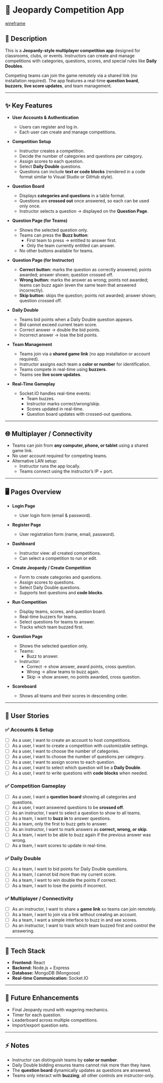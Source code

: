 # 🎯 Jeopardy Competition App
[wireframe](https://excalidraw.com/#json=8P05yYj6QJSbCXiCcbAPe,eQhRQan-bNK70FBB4pwwlg)
## 📖 Description
This is a **Jeopardy-style multiplayer competition app** designed for classrooms, clubs, or events. Instructors can create and manage competitions with categories, questions, scores, and special rules like **Daily Doubles**.  

Competing teams can join the game remotely via a shared link (no installation required). The app features a real-time **question board**, **buzzers**, **live score updates**, and team management.

---

## ✨ Key Features

- **User Accounts & Authentication**
  - Users can register and log in.
  - Each user can create and manage competitions.

- **Competition Setup**
  - Instructor creates a competition.
  - Decide the number of categories and questions per category.
  - Assign scores to each question.
  - Select **Daily Double** questions.
  - Questions can include **text or code blocks** (rendered in a code format similar to Visual Studio or GitHub style).

- **Question Board**
  - Displays **categories and questions** in a table format.
  - Questions are **crossed out** once answered, so each can be used only once.
  - Instructor selects a question → displayed on the **Question Page**.
  
- **Question Page (for Teams)**
  - Shows the selected question only.
  - Teams can press the **Buzz button**:
    - First team to press → entitled to answer first.
    - Only the team currently entitled can answer.
  - No other buttons available for teams.
  
- **Question Page (for Instructor)**
  - **Correct button:** marks the question as correctly answered; points awarded; answer shown; question crossed off.
  - **Wrong button:** marks the answer as wrong; points not awarded; teams can buzz again (even the same team that answered incorrectly).
  - **Skip button:** skips the question; points not awarded; answer shown; question crossed off.

- **Daily Double**
  - Teams bid points when a Daily Double question appears.
  - Bid cannot exceed current team score.
  - Correct answer → double the bid points.
  - Incorrect answer → lose the bid points.

- **Team Management**
  - Teams join via a **shared game link** (no app installation or account required).
  - Instructor assigns each team a **color or number** for identification.
  - Teams compete in real-time using **buzzers**.
  - Teams see **live score updates**.

- **Real-Time Gameplay**
  - Socket.IO handles real-time events:
    - Team buzzes.
    - Instructor marks correct/wrong/skip.
    - Scores updated in real-time.
    - Question board updates with crossed-out questions.

---

## 🌐 Multiplayer / Connectivity

- Teams can join from **any computer, phone, or tablet** using a shared game link.
- No user account required for competing teams.
- Alternative LAN setup:
  - Instructor runs the app locally.
  - Teams connect using the instructor’s IP + port.

---

## 🖥️ Pages Overview

- **Login Page**
  - User login form (email & password).

- **Register Page**
  - User registration form (name, email, password).

- **Dashboard**
  - Instructor view: all created competitions.
  - Can select a competition to run or edit.

- **Create Jeopardy / Create Competition**
  - Form to create categories and questions.
  - Assign scores to questions.
  - Select Daily Double questions.
  - Supports text questions and **code blocks**.

- **Run Competition**
  - Display teams, scores, and question board.
  - Real-time buzzers for teams.
  - Select questions for teams to answer.
  - Tracks which team buzzed first.
  
- **Question Page**
  - Shows the selected question only.
  - Teams:
    - Buzz to answer.
  - Instructor:
    - Correct → show answer, award points, cross question.
    - Wrong → allow teams to buzz again.
    - Skip → show answer, no points awarded, cross question.

- **Scoreboard**
  - Shows all teams and their scores in descending order.

---

## 👤 User Stories

### ✅ Accounts & Setup
- [ ] As a user, I want to create an account to host competitions.
- [ ] As a user, I want to create a competition with customizable settings.
- [ ] As a user, I want to choose the number of categories.
- [ ] As a user, I want to choose the number of questions per category.
- [ ] As a user, I want to assign scores to each question.
- [ ] As a user, I want to select which question will be a **Daily Double**.
- [ ] As a user, I want to write questions with **code blocks** when needed.

### ✅ Competition Gameplay
- [ ] As a user, I want a **question board** showing all categories and questions.
- [ ] As a user, I want answered questions to be **crossed off**.
- [ ] As an instructor, I want to select a question to show to all teams.
- [ ] As a team, I want to **buzz in** to answer questions.
- [ ] As a team, only the first to buzz gets to answer.
- [ ] As an instructor, I want to mark answers as **correct, wrong, or skip**.
- [ ] As a team, I want to be able to buzz again if the previous answer was wrong.
- [ ] As a team, I want scores to update in real-time.

### ✅ Daily Double
- [ ] As a team, I want to bid points for Daily Double questions.
- [ ] As a team, I cannot bid more than my current score.
- [ ] As a team, I want to win double the points if correct.
- [ ] As a team, I want to lose the points if incorrect.

### ✅ Multiplayer / Connectivity
- [ ] As an instructor, I want to share a **game link** so teams can join remotely.
- [ ] As a team, I want to join via a link without creating an account.
- [ ] As a team, I want a simple interface to buzz in and see scores.
- [ ] As an instructor, I want to track which team buzzed first and control the answering.

---

## 🚀 Tech Stack

- **Frontend:** React  
- **Backend:** Node.js + Express  
- **Database:** MongoDB (Mongoose)  
- **Real-time Communication:** Socket.IO  

---

## 🔮 Future Enhancements

- Final Jeopardy round with wagering mechanics.
- Timer for each question.
- Leaderboard across multiple competitions.
- Import/export question sets.

---

## ⚡ Notes

- Instructor can distinguish teams by **color or number**.  
- Daily Double bidding ensures teams cannot risk more than they have.  
- The **question board** dynamically updates as questions are answered.  
- Teams only interact with **buzzing**; all other controls are instructor-only.  
